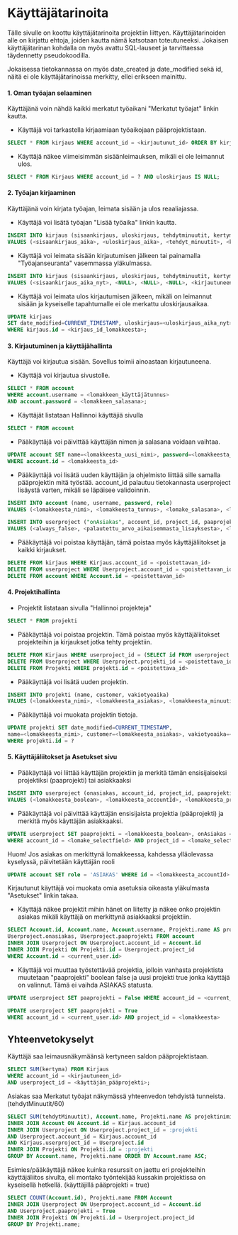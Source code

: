 # Käyttäjätarinoita

Tälle sivulle on koottu käyttäjätarinoita projektiin liittyen. Käyttäjätarinoiden alle on kirjattu ehtoja, joiden kautta nämä katsotaan toteutuneeksi. Jokaisen käyttäjätarinan kohdalla on myös avattu SQL-lauseet ja tarvittaessa täydennetty pseudokoodilla.

Jokaisessa tietokannassa on myös date_created ja date_modified sekä id, näitä ei ole käyttäjätarinoissa merkitty, ellei erikseen mainittu.

#### 1. Oman työajan selaaminen

Käyttäjänä voin nähdä kaikki merkatut työaikani "Merkatut työajat" linkin kautta.

* Käyttäjä voi tarkastella kirjaamiaan työaikojaan pääprojektistaan.

```sql
SELECT * FROM kirjaus WHERE account_id = <kirjautunut_id> ORDER BY kirjaus.sisaankirjaus DESC;
```
* Käyttäjä näkee viimeisimmän sisäänleimauksen, mikäli ei ole leimannut ulos.
```sql
SELECT * FROM Kirjaus WHERE account_id = ? AND uloskirjaus IS NULL;

```

#### 2. Työajan kirjaaminen

Käyttäjänä voin kirjata työajan, leimata sisään ja ulos reaaliajassa.

* Käyttäjä voi lisätä työajan "Lisää työaika" linkin kautta.
```sql
INSERT INTO kirjaus (sisaankirjaus, uloskirjaus, tehdytminuutit, kertyma, account_id) 
VALUES (<sisaankirjaus_aika>, <uloskirjaus_aika>, <tehdyt_minuutit>, <kertyma>, <current_user.id>)
```
* Käyttäjä voi leimata sisään kirjautumisen jälkeen tai painamalla "Työajanseuranta" vasemmassa yläkulmassa.
```sql
INSERT INTO kirjaus (sisaankirjaus, uloskirjaus, tehdytminuutit, kertyma, account_id) 
VALUES (<sisaankirjaus_aika_nyt>, <NULL>, <NULL>, <NULL>, <kirjautuneen_käyttäjän_id>);
```
* Käyttäjä voi leimata ulos kirjautumisen jälkeen, mikäli on leimannut sisään ja kyseiselle tapahtumalle ei ole merkattu uloskirjausaikaa.
```sql
UPDATE kirjaus 
SET date_modified=CURRENT_TIMESTAMP, uloskirjaus=<uloskirjaus_aika_nyt> 
WHERE kirjaus.id = <kirjaus_id_lomakkeesta>;
```

#### 3. Kirjautuminen ja käyttäjähallinta

Käyttäjä voi kirjautua sisään. Sovellus toimii ainoastaan kirjautuneena.

* Käyttäjä voi kirjautua sivustolle.
```sql
SELECT * FROM account 
WHERE account.username = <lomakkeen_käyttäjätunnus> 
AND account.password = <lomakkeen_salasana>;
```

* Käyttäjät listataan Hallinnoi käyttäjiä sivulla
```sql
SELECT * FROM account
```

* Pääkäyttäjä voi päivittää käyttäjän nimen ja salasana voidaan vaihtaa.
```sql
UPDATE account SET name=<lomakkeesta_uusi_nimi>, password=<lomakkeesta_salasana> 
WHERE account.id = <lomakkeesta_id>
```

* Pääkäyttäjä voi lisätä uuden käyttäjän ja ohjelmisto liittää sille samalla pääprojektin mitä työstää.
account_id palautuu tietokannasta userproject lisäystä varten, mikäli se läpäisee validoinnin.

```sql
INSERT INTO account (name, username, password, role) 
VALUES (<lomakkeesta_nimi>, <lomakkeesta_tunnus>, <lomake_salasana>, <lomake_boolean>)

INSERT INTO userproject ("onAsiakas", account_id, project_id, paaprojekti) 
VALUES (<always_false>, <palautettu_arvo_aikaisemmasta_lisayksesta>, <lomake_projekti>, <always_true>)
```

* Pääkäyttäjä voi poistaa käyttäjän, tämä poistaa myös käyttäjäliitokset ja kaikki kirjaukset.
```sql
DELETE FROM kirjaus WHERE Kirjaus.account_id = <poistettavan_id>
DELETE FROM userproject WHERE Userproject.account_id = <poistettavan_id>
DELETE FROM account WHERE Account.id = <poistettavan_id>
```


#### 4. Projektihallinta

* Projektit listataan sivulla "Hallinnoi projekteja"

```sql
SELECT * FROM projekti
```

* Pääkäyttäjä voi poistaa projektin. Tämä poistaa myös käyttäjäliitokset projekteihin ja kirjaukset jotka tehty projektiin.
```sql
DELETE FROM Kirjaus WHERE userproject_id = (SELECT id FROM userproject WHERE project_id = <poistettava_id>)
DELETE FROM Userproject WHERE Userproject.projekti_id = <poistettava_id>
DELETE FROM Projekti WHERE projekti.id = <poistettava_id>
```

* Pääkäyttäjä voi lisätä uuden projektin.
```sql
INSERT INTO projekti (name, customer, vakiotyoaika) 
VALUES (<lomakkeesta_nimi>, <lomakkeesta_asiakas>, <lomakkeesta_minuutit>)

```

* Pääkäyttäjä voi muokata projektin tietoja.
```sql
UPDATE projekti SET date_modified=CURRENT_TIMESTAMP, 
name=<lomakkeesta_nimi>, customer=<lomakkeesta_asiakas>, vakiotyoaika=<lomakkeesta_aika> 
WHERE projekti.id = ?
```

#### 5. Käyttäjäliitokset ja Asetukset sivu


* Pääkäyttäjä voi liittää käyttäjän projektiin ja merkitä tämän ensisijaiseksi projektiksi (paaprojekti) tai asiakkaaksi

```sql
INSERT INTO userproject (onasiakas, account_id, project_id, paaprojekti) 
VALUES (<lomakkeesta_boolean>, <lomakkeesta_accountId>, <lomakkeesta_projectId>, <lomakkeesta boolean>)
```

* Pääkäyttäjä voi päivittää käyttäjän ensisijaista projektia (pääprojekti) ja merkitä myös käyttäjän asiakkaaksi.

```sql
UPDATE userproject SET paaprojekti = <lomakkeesta_boolean>, onAsiakas = <lomakkeesta_boolean> 
WHERE account_id = <lomake_selectfield> AND project_id = <lomake_selectfield>
```
Huom! Jos asiakas on merkittynä lomakkeessa, kahdessa ylläolevassa kyselyssä, päivitetään käyttäjän rooli
```sql
UPDATE account SET role = 'ASIAKAS' WHERE id = <lomakkeesta_accountId>
```


Kirjautunut käyttäjä voi muokata omia asetuksia oikeasta yläkulmasta "Asetukset" linkin takaa.

* Käyttäjä näkee projektit mihin hänet on liitetty ja näkee onko projektin asiakas mikäli käyttäjä on merkittynä asiakkaaksi projektiin.
```sql
SELECT Account.id, Account.name, Account.username, Projekti.name AS projekti, 
Userproject.onasiakas, Userproject.paaprojekti FROM account 
INNER JOIN Userproject ON Userproject.account_id = Account.id 
INNER JOIN Projekti ON Projekti.id = Userproject.project_id 
WHERE Account.id = <current_user.id>
```

* Käyttäjä voi muuttaa työstettävää projektia, jolloin vanhasta projektista muutetaan "paaprojekti" boolean false ja uusi projekti true jonka käyttäjä on valinnut. Tämä ei vaihda ASIAKAS statusta.
```sql
UPDATE userproject SET paaprojekti = False WHERE account_id = <current_user.id> AND paaprojekti = True

UPDATE userproject SET paaprojekti = True 
WHERE account_id = <current_user.id> AND project_id = <lomakkeesta>
```

## Yhteenvetokyselyt

Käyttäjä saa leimausnäkymäänsä kertyneen saldon pääprojektistaan.

```sql
SELECT SUM(kertyma) FROM Kirjaus 
WHERE account_id = <kirjautuneen_id> 
AND userproject_id = <käyttäjän_pääprojekti>;
```

Asiakas saa Merkatut työajat näkymässä yhteenvedon tehdyistä tunneista. (tehdytMinuutit/60)

```sql
SELECT SUM(tehdytMinuutit), Account.name, Projekti.name AS projektinimi FROM Kirjaus 
INNER JOIN Account ON Account.id = Kirjaus.account_id 
INNER JOIN Userproject ON Userproject.project_id = :projekti 
AND Userproject.account_id = Kirjaus.account_id 
AND Kirjaus.userproject_id = Userproject.id 
INNER JOIN Projekti ON Projekti.id = :projekti 
GROUP BY Account.name, Projekti.name ORDER BY Account.name ASC;
```

Esimies/pääkäyttäjä näkee kuinka resurssit on jaettu eri projekteihin käyttäjäliitos sivulta, eli montako työntekijää kussakin projektissa on kyseisellä hetkellä. (käyttäjillä pääprojekti = true)

```sql
SELECT COUNT(Account.id), Projekti.name FROM Account 
INNER JOIN Userproject ON Userproject.account_id = Account.id 
AND Userproject.paaprojekti = True 
INNER JOIN Projekti ON Projekti.id = Userproject.project_id 
GROUP BY Projekti.name;
```
